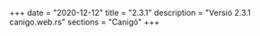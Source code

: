 +++
date        = "2020-12-12"
title       = "2.3.1"
description = "Versió 2.3.1 canigo.web.rs"
sections    = "Canigó"
+++